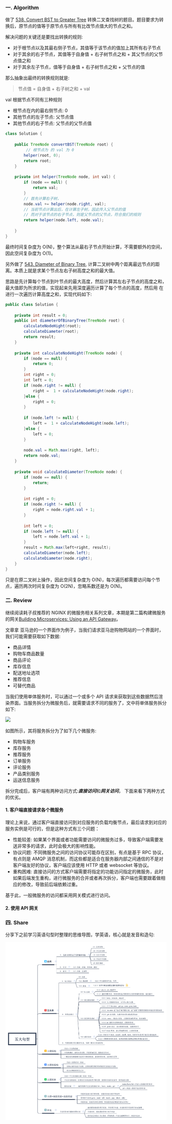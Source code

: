 ### 一. Algorithm

做了 [538. Convert BST to Greater Tree](https://leetcode.com/problems/convert-bst-to-greater-tree/) 转换二叉查找树的题目。题目要求为转换后，原节点的值等于原节点与所有有比改节点值大的节点之和。

解决问题的关键还是要找出转换的规则:

- 对于根节点以及其最右侧子节点，其值等于该节点的值加上其所有右子节点
- 对于其余的右子节点，其值等于自身值 + 右子树节点之和 + 其父节点的父节点值之和
- 对于其余左子节点，值等于自身值 + 右子树节点之和 + 父节点的值

那么抽象出最终的转换规则就是:


> 节点值 = 自身值 + 右子树之和 + val

val 根据节点不同有三种规则

- 根节点在内的最右侧节点: 0
- 其他节点的左子节点: 父节点值
- 其他节点的右子节点: 父节点的父节点值


```Java
class Solution {
    
    public TreeNode convertBST(TreeNode root) {
    	 // 根节点为 的 val 为 0
        helper(root, 0);
        return root;
    }

    private int helper(TreeNode node, int val) {
        if (node == null) {
            return val;
        }
        // 首先计算右子树，
        node.val += helper(node.right, val);
        // 当前节点计算出后，在计算左子树，因此传入父节点的值
        // 而对于该节点的右子节点，则是父节点的父节点，符合我们的规则
        return helper(node.left, node.val);

    }
}

```

最终时间复杂度为 O(N)，整个算法从最右子节点开始计算，不需要额外的空间，因此空间复杂度为 O(1)。

另外做了 [543. Diameter of Binary Tree](https://leetcode.com/problems/diameter-of-binary-tree/), 计算二叉树中两个距离最远节点的距离。本质上就是求某个节点左右子树高度之和的最大值。

思路是先计算每个节点到叶节点的最大高度，然后计算其左右子节点的高度之和，最大值即为所求的值，实现起来先用深度遍历计算了每个节点的高度，然后用 在进行一次遍历计算高度之和，实现代码如下:

```Java
public class Solution {

    private int result = 0;
    public int diameterOfBinaryTree(TreeNode root) {
        calculateNodeHight(root);
        calculateDiameter(root);
        return result;
    }

    private int calculateNodeHight(TreeNode node) {
        if (node == null) {
            return 0;
        }
        int right = 0;
        int left = 0;
        if (node.right != null) {
            right =  1 + calculateNodeHight(node.right);
        }else {
            right = 0;
        }

        if (node.left != null) {
            left =  1 + calculateNodeHight(node.left);
        }else {
            left = 0;
        }

        node.val = Math.max(right, left);
        return node.val;
    }

    private void calculateDiameter(TreeNode node) {
        if (node == null) {
            return;
        }

        int right = 0;
        if (node.right != null) {
            right = node.right.val + 1;
        }

        int left = 0;
        if (node.left != null) {
            left = node.left.val + 1;
        }
        result = Math.max(left+right, result);
        calculateDiameter(node.left);
        calculateDiameter(node.right);
    }
}

```

只是在原二叉树上操作，因此空间复杂度为 O(N)，每次遍历都需要访问每个节点，遍历两次时间复杂度为 O(2N)，忽略系数还是为 O(N)。

### 二. Review

继续阅读耗子叔推荐的 NGINX 的微服务相关系列文章，本期是第二篇构建微服务的网关[Building Microservices: Using an API Gateway](https://www.nginx.com/blog/building-microservices-using-an-api-gateway/)。

文章拿 亚马逊的一个界面作为例子，当我们请求亚马逊购物网站的一个界面时，我们可能需要获取如下数据:

- 商品详情
- 购物车商品数量
- 商品评论
- 库存信息
- 配送地址选项
- 推荐信息
- 可替代商品

当我们使用单体服务时，可以通过一个或多个 API 请求来获取到这些数据然后渲染界面。当服务拆分为微服务后，就需要请求不同的服务了，文中将单体服务拆分如下:

![](https://cdn.wp.nginx.com/wp-content/uploads/2016/04/Richardson-microservices-part2-2_microservices-client.png)

如图所示，其将服务拆分为了如下几个微服务:

- 购物车服务
- 库存服务
- 推荐服务
- 订单服务
- 评论服务
- 产品类别服务
- 运送信息服务

拆分完成后，客户端有两种访问方式:***直接访问***和***网关访问***， 下面来看下两种方式的优劣。


#### 1. 客户端直接请求各个微服务

理论上来说，通过客户端直接访问到对应服务的负载均衡节点，最后请求到对应的服务实例是可行的，但是这种方式有三个问题：

-  性能较差: 如果某个界面或者功能需要访问的微服务过多，导致客户端需要发送非常多的请求，此时会极大的影响性能。
-  协议问题: 不同微服务之间的访问协议可能存在区别，有点是基于 RPC 协议，有点则是 AMQP 消息机制，而这些都是适合在服务器内部之间通信的不是对客户端友好的协议，客户端应该使用 HTTP 或者 websocket 等协议。
-  重构困难: 直接访问的方式客户端需要将指定的功能访问指定的微服务，此时如果后端发生重构，进行微服务的合并或者再次拆分，客户端也需要跟着做相应的修改，导致前后端依赖过重。

基于此，一般微服务的访问都采用网关模式进行访问。

#### 2. 使用 API 网关

### 四. Share

分享下之前学习英语句型时整理的思维导图，学英语，核心就是发音和造句:

![](https://github.com/zouyingjie/arts/blob/master/image/%E8%8B%B1%E8%AF%AD%E4%BA%94%E5%A4%A7%E5%8F%A5%E5%9E%8B.png?raw=true)

